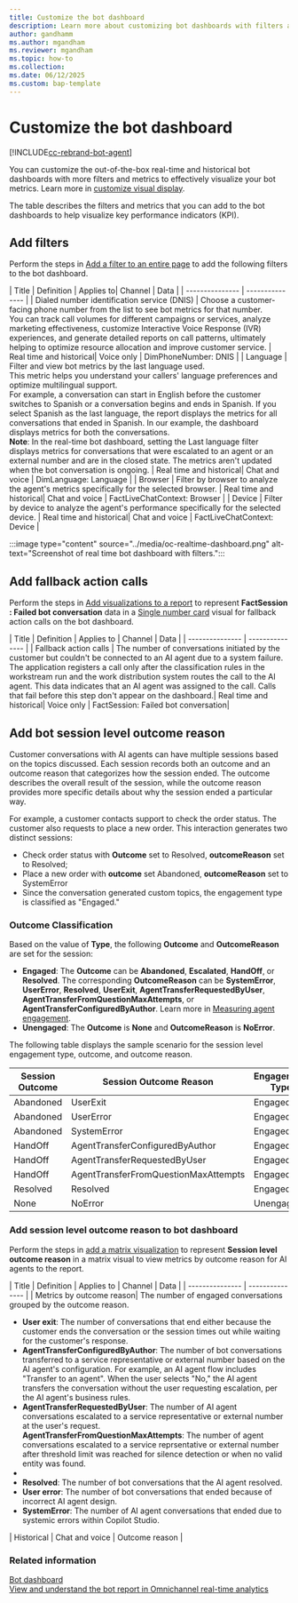 ```yaml
---
title: Customize the bot dashboard
description: Learn more about customizing bot dashboards with filters and metrics to meet your business requirements.
author: gandhamm
ms.author: mgandham
ms.reviewer: mgandham
ms.topic: how-to
ms.collection: 
ms.date: 06/12/2025
ms.custom: bap-template 
---
```


# Customize the bot dashboard

[!INCLUDE[cc-rebrand-bot-agent](../includes/cc-rebrand-bot-agent.md)]


You can customize the out-of-the-box real-time and historical bot dashboards with more filters and metrics to effectively visualize your bot metrics. Learn more in [customize visual display](/dynamics365/customer-service/use/customize-reports).

 The table describes the filters and metrics that you can add to the bot dashboards to help visualize key performance indicators (KPI).

## Add filters

Perform the steps in [Add a filter to an entire page](/power-bi/create-reports/power-bi-report-add-filter?tabs=powerbi-desktop#add-a-filter-to-an-entire-page) to add the following filters to the bot dashboard.

| Title |   Definition | Applies to| Channel | Data |
| --------------- | --------------- |
| Dialed number identification service (DNIS) | Choose a customer-facing phone number from the list to see bot metrics for that number.<br> You can track call volumes for different campaigns or services, analyze marketing effectiveness, customize Interactive Voice Response (IVR) experiences, and generate detailed reports on call patterns, ultimately helping to optimize resource allocation and improve customer service. | Real time and historical| Voice only | DimPhoneNumber: DNIS |
| Language  | Filter and view bot metrics by the last language used.<br> This metric helps you understand your callers' language preferences and optimize multilingual support.<br> For example, a conversation can start in English before the customer switches to Spanish or a conversation begins and ends in Spanish. If you select Spanish as the last language, the report displays the metrics for all conversations that ended in Spanish. In our example, the dashboard displays metrics for both the conversations.<br>**Note**: In the real-time bot dashboard, setting the Last language filter displays metrics for conversations that were escalated to an agent or an external number and are in the closed state. The metrics aren't updated when the bot conversation is ongoing. | Real time and historical| Chat and voice | DimLanguage: Language |
| Browser  | Filter by browser to analyze the agent's metrics specifically for the selected browser. | Real time and historical| Chat and voice | FactLiveChatContext: Browser |
| Device  | Filter by device to analyze the agent's performance specifically for the selected device. | Real time and historical| Chat and voice | FactLiveChatContext: Device |

:::image type="content" source="../media/oc-realtime-dashboard.png" alt-text="Screenshot of real time bot dashboard with filters."::: 


## Add fallback action calls

Perform the steps in [Add visualizations to a report](/power-bi/visuals/power-bi-report-add-visualizations-i#add-visualizations-to-the-report) to represent **FactSession : Failed bot conversation** data in a [Single number card](/power-bi/visuals/power-bi-visualization-types-for-reports-and-q-and-a#single-number) visual for fallback action calls on the bot dashboard.

| Title |   Definition | Applies to | Channel | Data |
| --------------- | --------------- |
| Fallback action calls | The number of conversations initiated by the customer but couldn't be connected to an AI agent due to a system failure. The application registers a call only after the classification rules in the workstream run and the work distribution system routes the call to the AI agent. This data indicates that an AI agent was assigned to the call. Calls that fail before this step don't appear on the dashboard.| Real time and historical| Voice only | FactSession: Failed bot conversation|

## Add bot session level outcome reason

Customer conversations with AI agents can have multiple sessions based on the topics discussed. Each session records both an outcome and an outcome reason that categorizes how the session ended. The outcome describes the overall result of the session, while the outcome reason provides more specific details about why the session ended a particular way.

For example, a customer contacts support to check the order status. The customer also requests to place a new order. This interaction generates two distinct sessions:
 - Check order status with **Outcome** set to Resolved, **outcomeReason** set to Resolved;
 - Place a new order with **outcome** set Abandoned, **outcomeReason** set to SystemError
 - Since the conversation generated custom topics, the engagement type is classified as "Engaged."

### Outcome Classification

Based on the value of **Type**, the following **Outcome** and **OutcomeReason** are set for the session:

- **Engaged**: The **Outcome** can be **Abandoned**, **Escalated**, **HandOff**, or **Resolved**. The corresponding **OutcomeReason** can be **SystemError**, **UserError**, **Resolved**, **UserExit**, **AgentTransferRequestedByUser**, **AgentTransferFromQuestionMaxAttempts**, or **AgentTransferConfiguredByAuthor**. Learn more in [Measuring agent engagement](/microsoft-copilot-studio/guidance/measuring-engagement#engaged-and-unengaged-analytics-sessions).
- **Unengaged**: The **Outcome** is **None** and **OutcomeReason** is **NoError**.

The following table displays the sample scenario for the session level engagement type, outcome, and outcome reason.

| Session Outcome | Session Outcome Reason | Engagement Type |
|--------------------------------|---------------------------------------|-------------------|
| Abandoned | UserExit | Engaged |
| Abandoned | UserError | Engaged |
| Abandoned | SystemError | Engaged |
| HandOff | AgentTransferConfiguredByAuthor | Engaged |
| HandOff | AgentTransferRequestedByUser | Engaged |
| HandOff | AgentTransferFromQuestionMaxAttempts | Engaged |
| Resolved | Resolved | Engaged |
| None | NoError | Unengaged |


### Add session level outcome reason to bot dashboard

Perform the steps in [add a matrix visualization](/power-bi/visuals/power-bi-visualization-matrix-visual#lets-create-a-matrix-visual) to represent **Session level outcome reason** in a matrix visual to view metrics by outcome reason for AI agents to the report.

| Title |   Definition | Applies to | Channel | Data |
| --------------- | --------------- |
|  Metrics by outcome reason|  The number of engaged conversations grouped by the outcome reason. <br><ul><li>**User exit**: The number of conversations that end either because the customer ends the conversation or the session times out while waiting for the customer's response.</li> <li> **AgentTransferConfiguredByAuthor**: The number of bot conversations transferred to a service representative or external number based on the AI agent's configuration. For example, an AI agent flow includes "Transfer to an agent". When the user selects "No," the AI agent transfers the conversation without the user requesting escalation, per the AI agent's business rules.</li><li>**AgentTransferRequestedByUser**: The number of AI agent conversations escalated to a service representative or external number at the user's request.</li>**AgentTransferFromQuestionMaxAttempts**: The number of agent conversations escalated to a service reprsentative or external number after threshold limit was reached for silence detection or when no valid entity was found.<li></li><li>**Resolved**: The number of bot conversations that the AI agent resolved. </li><li>**User error**: The number of bot conversations that ended because of incorrect AI agent design.</li><li>**SystemError**: The number of AI agent conversations that ended due to systemic errors within Copilot Studio.</li></ul> | Historical | Chat and voice | Outcome reason |

### Related information

[Bot dashboard](/dynamics365/customer-service/use/oc-bot-dashboard?context=/dynamics365/contact-center/use-context)   
[View and understand the bot report in Omnichannel real-time analytics](agent-realtime-dashboard.md)  
